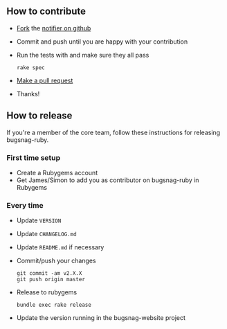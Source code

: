 
## How to contribute

-   [Fork](https://help.github.com/articles/fork-a-repo) the [notifier on github](https://github.com/bugsnag/bugsnag-ruby)
-   Commit and push until you are happy with your contribution
-   Run the tests with and make sure they all pass

    ```
    rake spec
    ```

-   [Make a pull request](https://help.github.com/articles/using-pull-requests)
-   Thanks!


## How to release

If you're a member of the core team, follow these instructions for releasing bugsnag-ruby.

### First time setup

* Create a Rubygems account
* Get James/Simon to add you as contributor on bugsnag-ruby in Rubygems

### Every time

* Update `VERSION`
* Update `CHANGELOG.md`
* Update `README.md` if necessary
* Commit/push your changes

    ```
    git commit -am v2.X.X
    git push origin master
    ```

* Release to rubygems

    ```
    bundle exec rake release
    ```

* Update the version running in the bugsnag-website project
